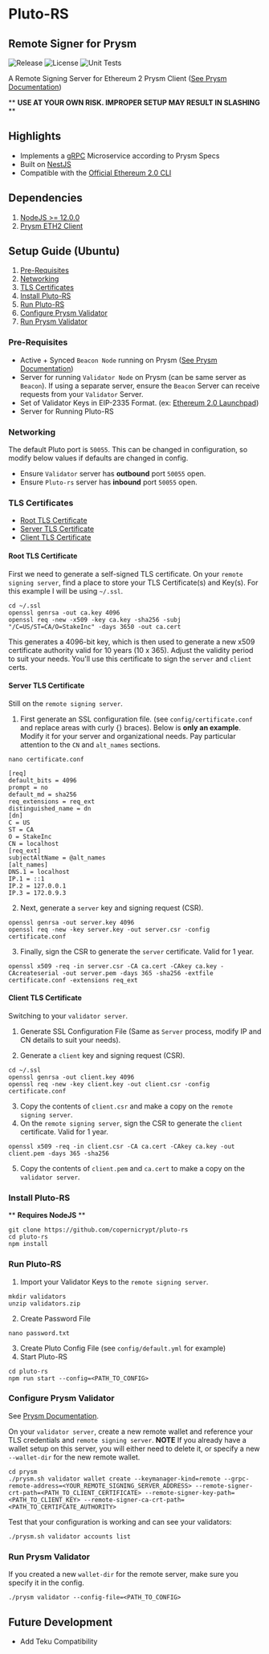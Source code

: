 # Pluto-RS
## Remote Signer for Prysm
![Release](https://img.shields.io/github/v/release/copernicrypt/pluto-rs?include_prereleases)
![License](https://img.shields.io/github/license/copernicrypt/pluto-rs) ![Unit Tests](https://github.com/copernicrypt/pluto-rs/workflows/Tests/badge.svg)

A Remote Signing Server for Ethereum 2 Prysm Client ([See Prysm Documentation](https://docs.prylabs.network/docs/wallet/remote))

** **USE AT YOUR OWN RISK. IMPROPER SETUP MAY RESULT IN SLASHING** **

## Highlights
-   Implements a [gRPC](https://grpc.io/) Microservice according to Prysm Specs
-   Built on [NestJS](https://nestjs.com/)
-   Compatible with the [Official Ethereum 2.0 CLI](https://github.com/ethereum/eth2.0-deposit-cli)

## Dependencies
1.  [NodeJS >= 12.0.0](https://nodejs.org/)
2.  [Prysm ETH2 Client](https://github.com/prysmaticlabs/prysm)

## Setup Guide (Ubuntu)

1.  [Pre-Requisites](#pre-requisites)
2.  [Networking](#networking)
3.  [TLS Certificates](#tls-certificates)
4.  [Install Pluto-RS](#install-pluto-rs)
5.  [Run Pluto-RS](#run-pluto-rs)
6.  [Configure Prysm Validator](#configure-prysm-validator)
7.  [Run Prysm Validator](#run-prysm-validator)

### Pre-Requisites
-   Active + Synced `Beacon Node` running on Prysm ([See Prysm Documentation](https://docs.prylabs.network/docs/getting-started/))
-   Server for running `Validator Node` on Prysm (can be same server as `Beacon`). If using a separate server, ensure the `Beacon` Server can receive requests from your `Validator` Server.
-   Set of Validator Keys in EIP-2335 Format. (ex: [Ethereum 2.0 Launchpad](https://launchpad.ethereum.org/))
-   Server for Running Pluto-RS

### Networking
The default Pluto port is `50055`. This can be changed in configuration, so modify below values if defaults are changed in config.
-   Ensure `Validator` server has **outbound** port `50055` open.
-   Ensure `Pluto-rs` server has **inbound** port `50055` open.

### TLS Certificates
-   [Root TLS Certificate](#root-tls-certificate)
-   [Server TLS Certificate](#server-tls-certificate)
-   [Client TLS Certificate](#client-tls-certificate)

#### Root TLS Certificate
First we need to generate a self-signed TLS certificate. On your `remote signing server`, find a place to store your TLS Certificate(s) and Key(s). For this example I will be using `~/.ssl`.
```shell
cd ~/.ssl
openssl genrsa -out ca.key 4096
openssl req -new -x509 -key ca.key -sha256 -subj "/C=US/ST=CA/O=StakeInc" -days 3650 -out ca.cert
```

This generates a 4096-bit key, which is then used to generate a new x509 certificate authority valid for 10 years (10 x 365). Adjust the validity period to suit your needs. You'll use this certificate to sign the `server` and `client` certs.


#### Server TLS Certificate
Still on the `remote signing server`.

1.  First generate an SSL configuration file. (see `config/certificate.conf` and replace areas with curly {} braces). Below is **only an example**. Modify it for your server and organizational needs. Pay particular attention to the `CN` and `alt_names` sections.

  ```shell
  nano certificate.conf
  ```

  ```shell
  [req]
  default_bits = 4096
  prompt = no
  default_md = sha256
  req_extensions = req_ext
  distinguished_name = dn
  [dn]
  C = US
  ST = CA
  O = StakeInc
  CN = localhost
  [req_ext]
  subjectAltName = @alt_names
  [alt_names]
  DNS.1 = localhost
  IP.1 = ::1
  IP.2 = 127.0.0.1
  IP.3 = 172.0.9.3
  ```

2.  Next, generate a `server` key and signing request (CSR).
  ```shell
  openssl genrsa -out server.key 4096
  openssl req -new -key server.key -out server.csr -config certificate.conf
  ```

3.  Finally, sign the CSR to generate the `server` certificate. Valid for 1 year.
  ```shell
  openssl x509 -req -in server.csr -CA ca.cert -CAkey ca.key -CAcreateserial -out server.pem -days 365 -sha256 -extfile certificate.conf -extensions req_ext
  ```


#### Client TLS Certificate
Switching to your `validator server`.

1.  Generate SSL Configuration File (Same as `Server` process, modify IP and CN details to suit your needs).

2.  Generate a `client` key and signing request (CSR).
  ```shell
  cd ~/.ssl
  openssl genrsa -out client.key 4096
  openssl req -new -key client.key -out client.csr -config certificate.conf
  ```

3.  Copy the contents of `client.csr` and make a copy on the `remote signing server`.
4.  On the `remote signing server`, sign the CSR to generate the `client` certificate. Valid for 1 year.
  ```shell
  openssl x509 -req -in client.csr -CA ca.cert -CAkey ca.key -out client.pem -days 365 -sha256
  ```
5.  Copy the contents of `client.pem` and `ca.cert` to make a copy on the `validator server`.

### Install Pluto-RS
** **Requires NodeJS** **

```shell
git clone https://github.com/copernicrypt/pluto-rs
cd pluto-rs
npm install
```

### Run Pluto-RS
1.  Import your Validator Keys to the `remote signing server`.
```shell
mkdir validators
unzip validators.zip
```
2.  Create Password File
```shell
nano password.txt
```
3.  Create Pluto Config File (see `config/default.yml` for example)
4.  Start Pluto-RS
```shell
cd pluto-rs
npm run start --config=<PATH_TO_CONFIG>
```

### Configure Prysm Validator
See [Prysm Documentation](https://docs.prylabs.network/docs/wallet/remote).

On your `validator server`, create a new remote wallet and reference your TLS credentials and  `remote signing server`. **NOTE** If you already have a wallet setup on this server, you will either need to delete it, or specify a new `--wallet-dir` for the new remote wallet.

```shell
cd prysm
./prysm.sh validator wallet create --keymanager-kind=remote --grpc-remote-address=<YOUR_REMOTE_SIGNING_SERVER_ADDRESS> --remote-signer-crt-path=<PATH_TO_CLIENT_CERTIFICATE> --remote-signer-key-path=<PATH_TO_CLIENT_KEY> --remote-signer-ca-crt-path=<PATH_TO_CERTIFCATE_AUTHORITY>
```

Test that your configuration is working and can see your validators:
```shell
./prysm.sh validator accounts list
```

### Run Prysm Validator
If you created a new `wallet-dir` for the remote server, make sure you specify it in the config.
```shell
./prysm validator --config-file=<PATH_TO_CONFIG>
```

## Future Development
-   Add Teku Compatibility

